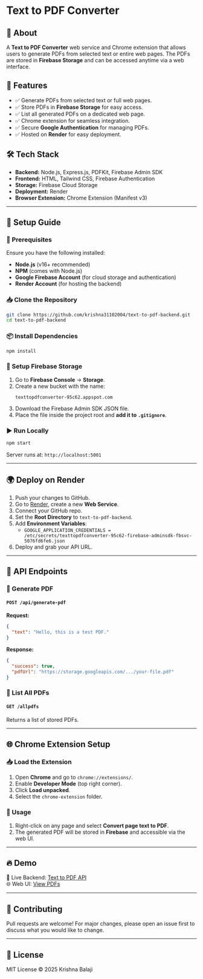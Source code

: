 # Text to PDF Converter

## 🚀 About
A **Text to PDF Converter** web service and Chrome extension that allows users to generate PDFs from selected text or entire web pages. The PDFs are stored in **Firebase Storage** and can be accessed anytime via a web interface.

## 🌟 Features
- ✅ Generate PDFs from selected text or full web pages.
- ✅ Store PDFs in **Firebase Storage** for easy access.
- ✅ List all generated PDFs on a dedicated web page.
- ✅ Chrome extension for seamless integration.
- ✅ Secure **Google Authentication** for managing PDFs.
- ✅ Hosted on **Render** for easy deployment.

## 🛠️ Tech Stack
- **Backend:** Node.js, Express.js, PDFKit, Firebase Admin SDK
- **Frontend:** HTML, Tailwind CSS, Firebase Authentication
- **Storage:** Firebase Cloud Storage
- **Deployment:** Render
- **Browser Extension:** Chrome Extension (Manifest v3)

---

## 📖 Setup Guide

### 📌 Prerequisites
Ensure you have the following installed:
- **Node.js** (v16+ recommended)
- **NPM** (comes with Node.js)
- **Google Firebase Account** (for cloud storage and authentication)
- **Render Account** (for hosting the backend)

### 📥 Clone the Repository
```sh
git clone https://github.com/krishna31102004/text-to-pdf-backend.git
cd text-to-pdf-backend
```

### 📦 Install Dependencies
```sh
npm install
```

### 🔧 Setup Firebase Storage
1. Go to **Firebase Console** → **Storage**.
2. Create a new bucket with the name:
   ```
   texttopdfconverter-95c62.appspot.com
   ```
3. Download the Firebase Admin SDK JSON file.
4. Place the file inside the project root and **add it to `.gitignore`**.

### ▶️ Run Locally
```sh
npm start
```
Server runs at: `http://localhost:5001`

---

## 🌍 Deploy on Render
1. Push your changes to GitHub.
2. Go to [Render](https://dashboard.render.com/), create a new **Web Service**.
3. Connect your GitHub repo.
4. Set the **Root Directory** to `text-to-pdf-backend`.
5. Add **Environment Variables**:
   - `GOOGLE_APPLICATION_CREDENTIALS = /etc/secrets/texttopdfconverter-95c62-firebase-adminsdk-fbsvc-5076fd6fe6.json`
6. Deploy and grab your API URL.

---

## 📄 API Endpoints
### 🎯 Generate PDF
#### `POST /api/generate-pdf`
**Request:**
```json
{
  "text": "Hello, this is a test PDF."
}
```
**Response:**
```json
{
  "success": true,
  "pdfUrl": "https://storage.googleapis.com/.../your-file.pdf"
}
```

### 📜 List All PDFs
#### `GET /allpdfs`
Returns a list of stored PDFs.

---

## 🌐 Chrome Extension Setup
### 📥 Load the Extension
1. Open **Chrome** and go to `chrome://extensions/`.
2. Enable **Developer Mode** (top right corner).
3. Click **Load unpacked**.
4. Select the `chrome-extension` folder.

### 🔹 Usage
1. Right-click on any page and select **Convert page text to PDF**.
2. The generated PDF will be stored in **Firebase** and accessible via the web UI.

---

## 🔥 Demo
🚀 Live Backend: [Text to PDF API](https://texttopdfconverter2.onrender.com/)  
🌐 Web UI: [View PDFs](https://texttopdfconverter2.onrender.com/allpdfs)

---

## 🤝 Contributing
Pull requests are welcome! For major changes, please open an issue first to discuss what you would like to change.

---

## 📜 License
MIT License © 2025 Krishna Balaji
```